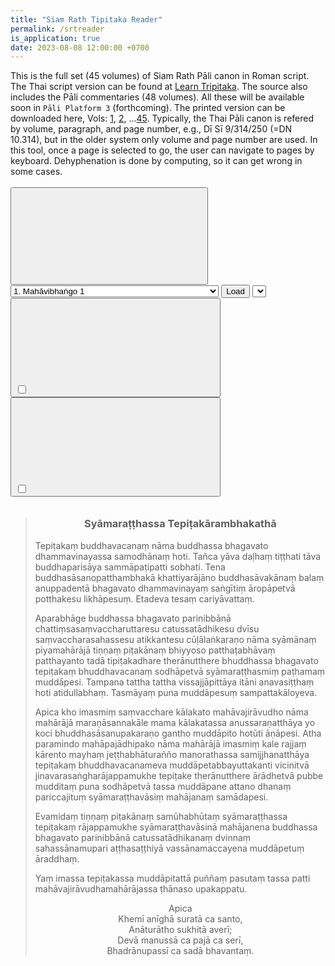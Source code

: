 ```yaml
---
title: "Siam Rath Tipitaka Reader"
permalink: /srtreader
is_application: true
date: 2023-08-08 12:00:00 +0700
---
```


This is the full set (45 volumes) of Siam Rath Pāli canon in Roman script. The Thai script version can be found at [Learn Tripitaka](http://www.learntripitaka.com/). The source also includes the Pāli commentaries (48 volumes). All these will be available soon in `Pāli Platform 3` (forthcoming). The printed version can be downloaded here, Vols: [1](http://www.car.chula.ac.th/rarebook/book2/clra58_0001.pdf), [2](http://www.car.chula.ac.th/rarebook/book2/clra58_0002.pdf), ...[45](http://www.car.chula.ac.th/rarebook/book2/clra58_0045.pdf). Typically, the Thai Pāli canon is refered by volume, paragraph, and page number, e.g., Dī Sī 9/314/250 (=DN 10.314), but in the older system only volume and page number are used. In this tool, once a page is selected to go, the user can navigate to pages by keyboard. Dehyphenation is done by computing, so it can get wrong in some cases.

<div id="toolbar" style="padding-bottom:10px;padding-top:3px;">
<span class="toolbarbg">
<button onClick="bcUtil.toggleToolBar(srtReader);"><svg class="icon"><use xlink:href="/assets/fontawesome/custom.svg#window-maximize"></use></svg></button>
<select id="texts" style="width:25em;">
<optgroup label="Vinayo">
<option value="01.gz">1. Mahāvibhaṅgo 1</option>
<option value="02.gz">2. Mahāvibhaṅgo 2</option>
<option value="03.gz">3. Bhikkhunīvibhaṅgo</option>
<option value="04.gz">4. Mahāvaggo 1</option>
<option value="05.gz">5. Mahāvaggo 2</option>
<option value="06.gz">6. Cullavaggo 1</option>
<option value="07.gz">7. Cullavaggo 2</option>
<option value="08.gz">8. Parivāro</option>
</optgroup>
<optgroup label="Dīghanikāyo">
<option value="09.gz">9. Sīlakkhandhavaggo</option>
<option value="10.gz">10. Mahāvaggo</option>
<option value="11.gz">11. Pāṭikvaggo</option>
</optgroup>
<optgroup label="Majjhimanikāyo">
<option value="12.gz">12. Mūlapaṇṇāsakaṃ</option>
<option value="13.gz">13. Majjhimapaṇṇāsakaṃ</option>
<option value="14.gz">14. Uparipaṇṇāsakaṃ</option>
</optgroup>
<optgroup label="Saṃyuttanikāyo">
<option value="15.gz">15. Sagāthavaggo</option>
<option value="16.gz">16. Nidānavaggo</option>
<option value="17.gz">17. Khandhavāravaggo</option>
<option value="18.gz">18. Saḷāyatavaggo</option>
<option value="19.gz">19. Mahāvāravaggo</option>
</optgroup>
<optgroup label="Aṅguttaranikāyo">
<option value="20.gz">20. 1: Eka, Duka, Tikanipātā</option>
<option value="21.gz">21. 2: Catukkanipātā</option>
<option value="22.gz">22. 3: Pañcaka, Chakkanipātā</option>
<option value="23.gz">23. 4: Sattaka, Aṭṭhaka, Navakanipātā</option>
<option value="24.gz">24. 5: Dasaka, Ekādasakanipātā</option>
</optgroup>
<optgroup label="Khuddakanikāyo">
<option value="25.gz">25. Khuddakapāṭho, Dhammapadagāthā, Udānaṃ, Itivuttakaṃ, Suttanipātā</option>
<option value="26.gz">26. Vimānavatthu, Petavatthu, Theragāthā, Therīgāthā</option>
<option value="27.gz">27. Jātakaṃ 1: Eka-Cattālīsanipātajātakaṃ</option>
<option value="28.gz">28. Jātakaṃ 2: Paññāsa-Mahānipātajātakaṃ</option>
<option value="29.gz">29. Mahāniddeso</option>
<option value="30.gz">30. Cūḷaniddeso</option>
<option value="31.gz">31. Paṭisambhidāmaggo</option>
<option value="32.gz">32. Apadānaṃ 1</option>
<option value="33.gz">33. Apadānaṃ 2, Buddhavaṃso, Cariyāpiṭakaṃ</option>
</optgroup>
<optgroup label="Abhidhammo">
<option value="34.gz">34. Dhammasaṅgaṇi</option>
<option value="35.gz">35. Vibhaṅgo</option>
<option value="36.gz">36. Dhātukathā, Puggalapaññatti</option>
<option value="37.gz">37. Kathāvatthu</option>
<option value="38.gz">38. Yamakaṃ 1</option>
<option value="39.gz">39. Yamakaṃ 2</option>
<option value="40.gz">40. Paṭṭhānaṃ 1: Anulomatikapaṭṭhānaṃ Purimaṃ</option>
<option value="41.gz">41. Paṭṭhānaṃ 2: Anulomatikapaṭṭhānaṃ Pacchimaṃ</option>
<option value="42.gz">42. Paṭṭhānaṃ 3: Anulomadukapaṭṭhānaṃ Purimaṃ</option>
<option value="43.gz">43. Paṭṭhānaṃ 4: Anulomadukapaṭṭhānaṃ Pacchimaṃ</option>
<option value="44.gz">44. Paṭṭhānaṃ 5: Anulomapaṭṭhānaṃ</option>
<option value="45.gz">45. Paṭṭhānaṃ 6: Paccanīya, Anulomapaccanīya, Paccanīyānuloma</option>
</optgroup>
</select>
<button onClick="srtReader.loadText();">Load</button>
<select title="Page to go" id="pageselector" onChange="srtReader.gotoPage();"></select>
<button title="Show line numbers"><label for="showline"><input type="checkbox" id="showline" onClick="srtReader.toggleLineNo();"><svg class="icon"><use xlink:href="/assets/fontawesome/custom.svg#hashtag"></use></svg></label></button>
<button title="Dehyphenated"><label for="dehyphen"><input type="checkbox" id="dehyphen" onClick="srtReader.dehyphenate();"><svg class="icon"><use xlink:href="/assets/fontawesome/custom.svg#wrench"></use></svg></label></button>
</span>
</div>
<div id="textdisplay"></div>
<blockquote id="preface">
<h3 style="text-align:center">Syāmaraṭṭhassa Tepiṭakārambhakathā</h3>
<p style="text-align:left">
Tepiṭakaṃ buddhavacanaṃ nāma buddhassa bhagavato dhammavinayassa samodhānaṃ hoti. Tañca yāva daḷhaṃ tiṭṭhati tāva buddhaparisāya sammāpaṭipatti sobhati. Tena buddhasāsanopatthambhakā khattiyarājāno buddhasāvakānaṃ balaṃ anuppadentā bhagavato dhammavinayaṃ saṅgītiṃ āropāpetvā potthakesu likhāpesuṃ. Etadeva tesaṃ cariyāvattaṃ.
</p>
<p style="text-align:left">
Aparabhāge buddhassa bhagavato parinibbānā chattiṃsasaṃvaccharuttaresu catussatādhikesu dvīsu saṃvaccharasahassesu atikkantesu cūḷālaṅkaraṇo nāma syāmānaṃ piyamahārājā tiṇṇaṃ piṭakānaṃ bhiyyoso patthaṭabhāvaṃ patthayanto tadā tipiṭakadhare therānutthere bhuddhassa bhagavato tepiṭakaṃ bhuddhavacanaṃ sodhāpetvā syāmaraṭṭhasmiṃ paṭhamaṃ muddāpesi. Tampana tattha tattha vissajjāpittāya itāni anavasiṭṭhaṃ hoti atidullabhaṃ. Tasmāyaṃ puna muddāpesuṃ sampattakāloyeva.
</p>
<p style="text-align:left">
Apica kho imasmiṃ saṃvacchare kālakato mahāvajirāvudho nāma mahārājā maraṇāsannakāle mama kālakatassa anussaraṇatthāya yo koci bhuddhasāsanupakaraṇo gantho muddāpito hotūti āṇāpesi. Atha paramindo mahāpajādhipako nāma mahārājā imasmiṃ kale rajjaṃ kārento mayhaṃ jeṭṭhabhāturañño manorathassa samijjhanatthāya tepiṭakaṃ bhuddhavacanameva muddāpetabbayuttakanti vicinitvā jinavarasaṅgharājappamukhe tepiṭake therānutthere ārādhetvā pubbe mudditaṃ puna sodhāpetvā tassa muddāpane attano dhanaṃ pariccajituṃ syāmaraṭṭhavāsiṃ mahājanaṃ samādapesi.
</p>
<p style="text-align:left">
Evamidaṃ tiṇṇaṃ piṭakānaṃ samūhabhūtaṃ syāmaraṭṭhassa tepiṭakaṃ rājappamukhe syāmaraṭṭhavāsinā mahājanena buddhassa bhagavato parinibbānā catussatādhikanaṃ dvinnaṃ sahassānamupari aṭṭhasaṭṭhiyā vassānamaccayena muddāpetuṃ āraddhaṃ.
</p>
<p style="text-align:left">
Yaṃ imassa tepiṭakassa muddāpitattā puññaṃ pasutaṃ tassa patti mahāvajirāvudhamahārājassa ṭhānaso upakappatu.
</p>
<p style="text-align:center">
Apica<br>
Khemī anīghā suratā ca santo,<br>
Anāturātho sukhitā averī;<br>
Devā manussā ca pajā ca serī,<br>
Bhadrānupassī ca sadā bhavantaṃ.
</p>
</blockquote>
<script src="/assets/js/srtreader.js"></script>
<script src="/assets/js/pako_inflate.min.js"></script>
<script>srtReader.util=bcUtil;</script>

